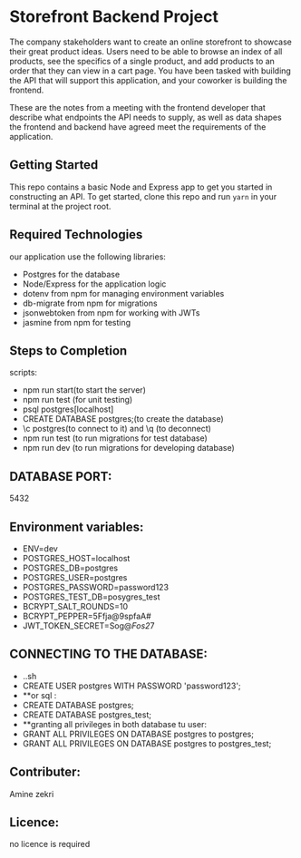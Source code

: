 # Storefront Backend Project
The company stakeholders want to create an online storefront to showcase their great product ideas. Users need to be able to browse an index of all products, see the specifics of a single product, and add products to an order that they can view in a cart page. You have been tasked with building the API that will support this application, and your coworker is building the frontend.

These are the notes from a meeting with the frontend developer that describe what endpoints the API needs to supply, as well as data shapes the frontend and backend have agreed meet the requirements of the application. 
## Getting Started

This repo contains a basic Node and Express app to get you started in constructing an API. To get started, clone this repo and run `yarn` in your terminal at the project root.

## Required Technologies
our application use  the following libraries:
- Postgres for the database
- Node/Express for the application logic
- dotenv from npm for managing environment variables
- db-migrate from npm for migrations
- jsonwebtoken from npm for working with JWTs
- jasmine from npm for testing

## Steps to Completion
scripts:
- npm run start(to start the server)
- npm run test (for unit testing)
- psql postgres[localhost]
- CREATE DATABASE postgres;(to create the database)
- \c postgres(to connect to it) and \q (to deconnect)
- npm run test (to run migrations for test database)
- npm run dev (to run migrations for developing database)

## DATABASE PORT:
5432

## Environment variables:
- ENV=dev
- POSTGRES_HOST=localhost
- POSTGRES_DB=postgres
- POSTGRES_USER=postgres
- POSTGRES_PASSWORD=password123
- POSTGRES_TEST_DB=posygres_test
- BCRYPT_SALT_ROUNDS=10
- BCRYPT_PEPPER=5Ffja@9spfaA#
- JWT_TOKEN_SECRET=Sog@*Fos2*7

## CONNECTING TO THE DATABASE:
- ..sh
- CREATE USER postgres WITH PASSWORD 'password123'; 
- **or sql :
- CREATE DATABASE postgres;
- CREATE DATABASE postgres_test;
- **granting all privileges in both database tu user:
- GRANT ALL PRIVILEGES ON DATABASE postgres to postgres;
- GRANT ALL PRIVILEGES ON DATABASE postgres to postgres_test;

## Contributer:
Amine zekri 
## Licence:
no licence is required
